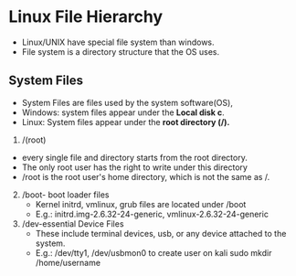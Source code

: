 # Linux File Hierarchy 
- Linux/UNIX have special file system than windows.
- File system is a directory structure that the OS uses.
## System Files
- System Files are files used by the system software(OS),
- Windows: system files appear under the **Local disk c**.
- Linux: System files appear under the **root directory (/).**
1. /(root)
 - every single file and directory starts from the root directory.
 - The only root user has the right to write under this directory
 - /root is the root  user's home directory, which is not the same as /.
 2. /boot- boot loader files
	 - Kernel initrd, vmlinux, grub files are located under /boot
	 - E.g.:
		 initrd.img-2.6.32-24-generic, vmlinux-2.6.32-24-generic
3. /dev-essential Device Files
	- These include terminal devices, usb, or any device attached to the system.
	- E.g.:
		/dev/tty1, /dev/usbmon0
	to create user on kali 
	sudo mkdir /home/username